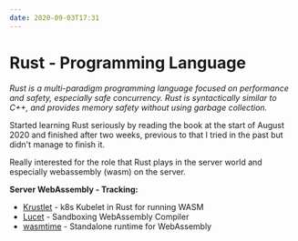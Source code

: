 ```yaml
---
date: 2020-09-03T17:31
---
```


# Rust - Programming Language

_Rust is a multi-paradigm programming language focused on performance and safety, especially safe concurrency. Rust is syntactically similar to C++, and provides memory safety without using garbage collection._

Started learning Rust seriously by reading the book at the start of August 2020 and finished after two weeks, previous to that I tried in the past but didn't manage to finish it.

Really interested for the role that Rust plays in the server world and especially webassembly (wasm) on the server.

**Server WebAssembly - Tracking:**
- [Krustlet](https://github.com/deislabs/krustlet) - k8s Kubelet in Rust for running WASM
- [Lucet](https://github.com/bytecodealliance/lucet) - Sandboxing WebAssembly Compiler
- [wasmtime](https://github.com/bytecodealliance/wasmtime) - Standalone runtime for WebAssembly

